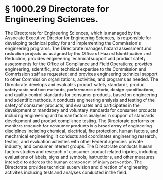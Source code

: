 # § 1000.29   Directorate for Engineering Sciences.

The Directorate for Engineering Sciences, which is managed by the Associate Executive Director for Engineering Sciences, is responsible for developing technical policy for and implementing the Commission's engineering programs. The Directorate manages hazard assessment and reduction projects as assigned by the Office of Hazard Identification and Reduction; provides engineering technical support and product safety assessments for the Office of Compliance and Field Operations; provides engineering, scientific, and technical expertise to the Commission and Commission staff as requested; and provides engineering technical support to other Commission organizations, activities, and programs as needed. The Directorate develops and evaluates product safety standards, product safety tests and test methods, performance criteria, design specifications, and quality control standards for consumer products, based on engineering and scientific methods. It conducts engineering analysis and testing of the safety of consumer products, and evaluates and participates in the development of mandatory and voluntary standards for consumer products including engineering and human factors analyses in support of standards development and product compliance testing. The Directorate performs or monitors research for consumer products in a broad array of engineering disciplines including chemical, electrical, fire protection, human factors, and mechanical engineering. It conducts and coordinates engineering research, testing, and evaluation activities with other Federal agencies, private industry, and consumer interest groups. The Directorate conducts human factors studies and research of consumer product related injuries, including evaluations of labels, signs and symbols, instructions, and other measures intended to address the human component of injury prevention. The Directorate provides technical supervision and direction of engineering activities including tests and analyses conducted in the field.




